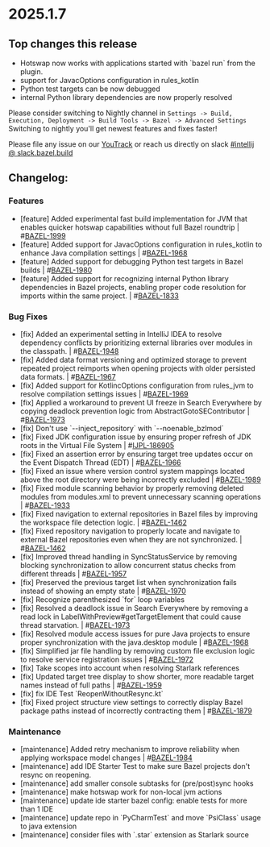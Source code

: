 <!DOCTYPE html> <html lang="en"> <head> <meta charset="UTF-8"> <title>Bazel Plugin 2025.1.7</title> </head> <body> <h1>2025.1.7</h1> <h2>Top changes this release</h2> <ul> <li>Hotswap now works with applications started with `bazel run` from the plugin.</li> <li>support for JavacOptions configuration in rules_kotlin</li> <li>Python test targets can be now debugged</li> <li>internal Python library dependencies are now properly resolved</li> </ul> <p>Please consider switching to Nightly channel in <code>Settings -> Build, Execution, Deployment -> Build Tools -> Bazel -> Advanced Settings</code><br> Switching to nightly you'll get newest features and fixes faster!</p> <p>Please file any issue on our <a href="https://youtrack.jetbrains.com/issues/BAZEL">YouTrack</a> or reach us directly on slack <a href="https://bazelbuild.slack.com/archives/C025SBYFC4E">#intellij @ slack.bazel.build</a></p> <h2>Changelog:</h2> <h3>Features</h3> <ul> <li>[feature] Added experimental fast build implementation for JVM that enables quicker hotswap capabilities without full Bazel roundtrip | #<a href="https://youtrack.jetbrains.com/issue/BAZEL-1999">BAZEL-1999</a></li> <li>[feature] Added support for JavacOptions configuration in rules_kotlin to enhance Java compilation settings | #<a href="https://youtrack.jetbrains.com/issue/BAZEL-1968">BAZEL-1968</a></li> <li>[feature] Added support for debugging Python test targets in Bazel builds | #<a href="https://youtrack.jetbrains.com/issue/BAZEL-1980">BAZEL-1980</a></li> <li>[feature] Added support for recognizing internal Python library dependencies in Bazel projects, enabling proper code resolution for imports within the same project. | #<a href="https://youtrack.jetbrains.com/issue/BAZEL-1833">BAZEL-1833</a></li> </ul> <h3>Bug Fixes</h3> <ul> <li>[fix] Added an experimental setting in IntelliJ IDEA to resolve dependency conflicts by prioritizing external libraries over modules in the classpath. | #<a href="https://youtrack.jetbrains.com/issue/BAZEL-1948">BAZEL-1948</a></li> <li>[fix] Added data format versioning and optimized storage to prevent repeated project reimports when opening projects with older persisted data formats. | #<a href="https://youtrack.jetbrains.com/issue/BAZEL-1967">BAZEL-1967</a></li> <li>[fix] Added support for KotlincOptions configuration from rules_jvm to resolve compilation settings issues | #<a href="https://youtrack.jetbrains.com/issue/BAZEL-1969">BAZEL-1969</a></li> <li>[fix] Applied a workaround to prevent UI freeze in Search Everywhere by copying deadlock prevention logic from AbstractGotoSEContributor | #<a href="https://youtrack.jetbrains.com/issue/BAZEL-1973">BAZEL-1973</a></li> <li>[fix] Don&#x27;t use `--inject_repository` with `--noenable_bzlmod`</li> <li>[fix] Fixed JDK configuration issue by ensuring proper refresh of JDK roots in the Virtual File System | #<a href="https://youtrack.jetbrains.com/issue/IJPL-186905">IJPL-186905</a></li> <li>[fix] Fixed an assertion error by ensuring target tree updates occur on the Event Dispatch Thread (EDT) | #<a href="https://youtrack.jetbrains.com/issue/BAZEL-1966">BAZEL-1966</a></li> <li>[fix] Fixed an issue where version control system mappings located above the root directory were being incorrectly excluded | #<a href="https://youtrack.jetbrains.com/issue/BAZEL-1989">BAZEL-1989</a></li> <li>[fix] Fixed module scanning behavior by properly removing deleted modules from modules.xml to prevent unnecessary scanning operations | #<a href="https://youtrack.jetbrains.com/issue/BAZEL-1933">BAZEL-1933</a></li> <li>[fix] Fixed navigation to external repositories in Bazel files by improving the workspace file detection logic. | #<a href="https://youtrack.jetbrains.com/issue/BAZEL-1462">BAZEL-1462</a></li> <li>[fix] Fixed repository navigation to properly locate and navigate to external Bazel repositories even when they are not synchronized. | #<a href="https://youtrack.jetbrains.com/issue/BAZEL-1462">BAZEL-1462</a></li> <li>[fix] Improved thread handling in SyncStatusService by removing blocking synchronization to allow concurrent status checks from different threads | #<a href="https://youtrack.jetbrains.com/issue/BAZEL-1957">BAZEL-1957</a></li> <li>[fix] Preserved the previous target list when synchronization fails instead of showing an empty state | #<a href="https://youtrack.jetbrains.com/issue/BAZEL-1970">BAZEL-1970</a></li> <li>[fix] Recognize parenthesized `for` loop variables</li> <li>[fix] Resolved a deadlock issue in Search Everywhere by removing a read lock in LabelWithPreview#getTargetElement that could cause thread starvation. | #<a href="https://youtrack.jetbrains.com/issue/BAZEL-1973">BAZEL-1973</a></li> <li>[fix] Resolved module access issues for pure Java projects to ensure proper synchronization with the java.desktop module | #<a href="https://youtrack.jetbrains.com/issue/BAZEL-1968">BAZEL-1968</a></li> <li>[fix] Simplified jar file handling by removing custom file exclusion logic to resolve service registration issues | #<a href="https://youtrack.jetbrains.com/issue/BAZEL-1972">BAZEL-1972</a></li> <li>[fix] Take scopes into account when resolving Starlark references</li> <li>[fix] Updated target tree display to show shorter, more readable target names instead of full paths | #<a href="https://youtrack.jetbrains.com/issue/BAZEL-1959">BAZEL-1959</a></li> <li>[fix] fix IDE Test `ReopenWithoutResync.kt`</li> <li>[fix] Fixed project structure view settings to correctly display Bazel package paths instead of incorrectly contracting them | #<a href="https://youtrack.jetbrains.com/issue/BAZEL-1879">BAZEL-1879</a></li> </ul> <h3>Maintenance</h3> <ul> <li>[maintenance] Added retry mechanism to improve reliability when applying workspace model changes | #<a href="https://youtrack.jetbrains.com/issue/BAZEL-1984">BAZEL-1984</a></li> <li>[maintenance] add IDE Starter Test to make sure Bazel projects don&#x27;t resync on reopening.</li> <li>[maintenance] add smaller console subtasks for (pre/post)sync hooks</li> <li>[maintenance] make hotswap work for non-local jvm actions</li> <li>[maintenance] update ide starter bazel config: enable tests for more than 1 IDE</li> <li>[maintenance] update repo in `PyCharmTest` and move `PsiClass` usage to java extension</li> <li>[maintenance] consider files with `.star` extension as Starlark source</li> </ul> </body> </html>